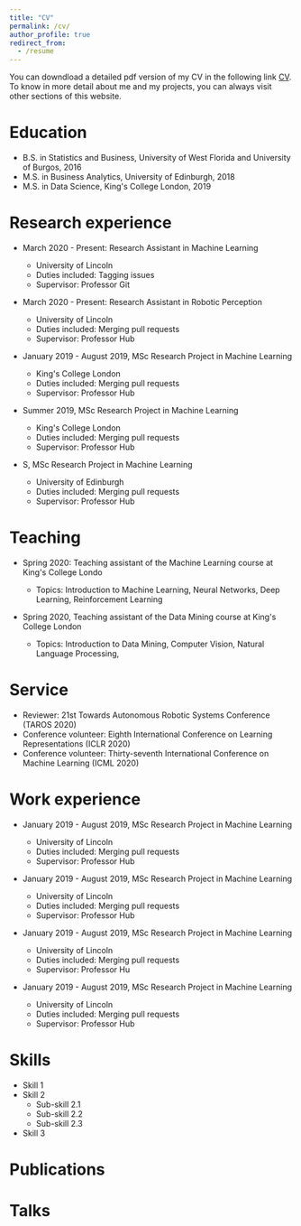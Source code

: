 ```yaml
---
title: "CV"
permalink: /cv/
author_profile: true
redirect_from:
  - /resume
---
```


You can downdload a detailed pdf version of my CV in the following link [CV](https://adrianxsalazar.github.io/files/Adrian_Salazar_Research_CV.pdf). To know in more detail about me and my projects, you can always visit other sections of this website.

Education
======
* B.S. in Statistics and Business, University of West Florida and University of Burgos, 2016
* M.S. in Business Analytics, University of Edinburgh, 2018
* M.S. in Data Science, King's College London, 2019

Research experience
======
* March 2020 - Present: Research Assistant in Machine Learning
  * University of Lincoln
  * Duties included: Tagging issues
  * Supervisor: Professor Git

* March 2020 - Present: Research Assistant in Robotic Perception
  * University of Lincoln
  * Duties included: Merging pull requests
  * Supervisor: Professor Hub
  
* January 2019 - August 2019, MSc Research Project in Machine Learning
  * King's College London
  * Duties included: Merging pull requests
  * Supervisor: Professor Hub
  
* Summer 2019, MSc Research Project in Machine Learning
  * King's College London
  * Duties included: Merging pull requests
  * Supervisor: Professor Hub
 
* S, MSc Research Project in Machine Learning
  * University of Edinburgh
  * Duties included: Merging pull requests
  * Supervisor: Professor Hub
  
Teaching
======
* Spring 2020: Teaching assistant of the Machine Learning course at King's College Londo
  * Topics: Introduction to Machine Learning, Neural Networks, Deep Learning, Reinforcement Learning
  
* Spring 2020, Teaching assistant of the Data Mining course at King's College London
  * Topics: Introduction to Data Mining, Computer Vision, Natural Language Processing, 
  
Service
======
* Reviewer:  21st Towards Autonomous Robotic Systems Conference (TAROS 2020)
* Conference volunteer:  Eighth International Conference on Learning  Representations (ICLR 2020)
* Conference volunteer:  Thirty-seventh International Conference on Machine Learning (ICML 2020)


Work experience
======
* January 2019 - August 2019, MSc Research Project in Machine Learning
  * University of Lincoln
  * Duties included: Merging pull requests
  * Supervisor: Professor Hub

* January 2019 - August 2019, MSc Research Project in Machine Learning
  * University of Lincoln
  * Duties included: Merging pull requests
  * Supervisor: Professor Hub
 
* January 2019 - August 2019, MSc Research Project in Machine Learning
  * University of Lincoln
  * Duties included: Merging pull requests
  * Supervisor: Professor Hu
  
* January 2019 - August 2019, MSc Research Project in Machine Learning
  * University of Lincoln
  * Duties included: Merging pull requests
  * Supervisor: Professor Hub
  
Skills
======
* Skill 1
* Skill 2
  * Sub-skill 2.1
  * Sub-skill 2.2
  * Sub-skill 2.3
* Skill 3

Publications
======

  
Talks
======

  
